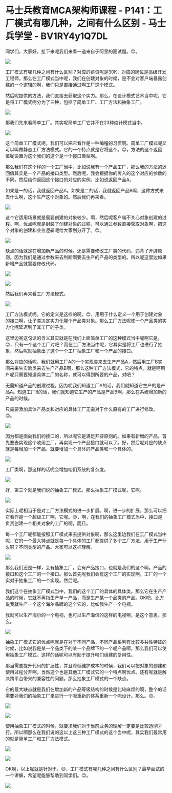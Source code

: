 # 马士兵教育MCA架构师课程 - P141：工厂模式有哪几种，之间有什么区别 - 马士兵学堂 - BV1RY4y1Q7DL

同学们，大家好。接下来呢我们来看一道来自于阿里的面试题。😊。

![](img/9198a4992289b0d9bd2527797c7c075f_1.png)

工厂模式有哪几种之间有什么区别？对应的薪资呢是30K，对应的岗位是高级开发工程师。那么在工厂模式当中呢，我们在创建对象的时候，是不会对客户端暴露创建的一个逻辑的啊，我们只是直接通过啊工厂这个模式。

然后呢提供的方法，我们直接去获取这个实力。那么。在设计模式艺术当中呢，它是将工厂模式呢分为了三种，包括了简单工厂、工厂方法和抽象工厂。



![](img/9198a4992289b0d9bd2527797c7c075f_3.png)

那我们先来看简单工厂。其实呢简单工厂它并不在23种缩计模式当中。

![](img/9198a4992289b0d9bd2527797c7c075f_5.png)

这个简单工厂模式呢，我们可以把它看作是一种编程的习惯啊。简单工厂模式呢又可以叫做静态工厂方法模式。它的一个特点就是它将这个。😊，方法的这个返回值呢设置为这个我们的这个是一个接口类型啊。

那么我们在这个样的一个工厂当中，比如说我有一个产品工厂，那么我的方法的返回值其实是一个产品的接口类型。然后呢，我会根据你的传入的这个对应的参数的不同，然后给你返回这个接口的对应的实例。比如说返回产品A。

如果是一的话，我就返回产品A。如果是二的话，我就返回产品B啊，这种方式来去什么啊，这个生产这个对象的。然后我们再来看。



![](img/9198a4992289b0d9bd2527797c7c075f_7.png)

这个它适用场景就是需要创建的对象较少。啊，然后呢客户端不关心对象创建的过程。啊，优点呢就是封装了创建对象的过程，可以通过参数直接获取对象啊，把这个对象的创建和业务逻辑呢给大家划分开了。😊。



![](img/9198a4992289b0d9bd2527797c7c075f_9.png)

缺点的话就是在增加新产品的时候，还是需要修改工厂类的代码，违背了开辟原则。因为我们是通过参数来去判断啊要去生产的产品的类型的。所以呢这里边如果新增产品就需要修改代码。



![](img/9198a4992289b0d9bd2527797c7c075f_11.png)

![](img/9198a4992289b0d9bd2527797c7c075f_12.png)

然后我们再来看工厂方法模式。

![](img/9198a4992289b0d9bd2527797c7c075f_14.png)

工厂方法模式呢，它的定义是这样的啊。😊，用用于什么定义一个用于创建对象的接口啊，让子类决定实力化哪个产品类对象。那么工厂方法呢使一个产品类的实力化呢延迟到了其工厂的子类。

这里边呢这句话的含义其实就是在我们上面简单工厂的这种模式当中呢啊它是。😊，只有一个这个工厂对吧？而在工厂方法当中呢，它其实是将工厂也进行了抽象，然后呢就抽象出了这个一个工厂抽象工厂和一个产品的接口。

那么对应的话呢，我们就用工厂A的一个实现类来去生产产品A，然后用工厂B实间来来生实验类来去生产产品B啊，那么这种工厂方法模式，它的特点，就是啊用户呢只需要知道具体工厂的名称，就可以得到所要的产品，对吧？

无需知道产品的创建过程。因为呢我们知道工厂A的话，我们就知道它生产的是产品A。知道工厂B的话，我们就知道它生产的产品是产品B啊，那么在系统增加新的产品的时候。

只需要添加具体产品类和对应的具体工厂无需对于什么原有的工厂进行修改。😊。

![](img/9198a4992289b0d9bd2527797c7c075f_16.png)

因为都是面向我们的接口的，所以呢它是满足开辟原则的。如果有新增的产品。首先要去实现这个收用工厂，再实现一个产品接口就可以了。好，然后呢对应的缺点就是每增加一个产品，就要增加一个具体的产品类和一个具体的。



![](img/9198a4992289b0d9bd2527797c7c075f_18.png)

工厂类啊，那这样的话呢会增加咱们系统的复杂度。

![](img/9198a4992289b0d9bd2527797c7c075f_20.png)

好，第三个就是我们说的抽象工厂模式。那么抽象工厂模式呢，它呢。

![](img/9198a4992289b0d9bd2527797c7c075f_22.png)

实际上呢相当于是对工厂方法模式的进一步扩展。啊，进一步的扩展。那么可以把它看作是一个超级工厂啊，它呢。😊，啊，在我们的抽象工厂模式当中，接口是负责创建一个相关对象的工厂的啊，而且。

每一个工厂呢都能按照工厂模式来去提供对象啊，那么这里边我们在工厂模式当中呢，它的一个最大特点就是每一个具体的工厂都提供了多个工厂方法，用于生产什么呀？不同类型的产品。大家可以这样理解。



![](img/9198a4992289b0d9bd2527797c7c075f_24.png)

那么我们还是一样，会有抽象工厂，会有产品接口，也就是我们的这个啊。产品的接口和这个工厂的一个接口。那么首先呢我们会有这个工厂的实现啊，工厂的一个实对于抽象工厂的一个实现。然后呢。

我们这个在抽象工厂模式当中，我们的这个工厂的具体的具体类。那么它在生产产品的时候，它就不再指生产单一产品，而是生产某一个品类的产品。OK吧，比方说我就生产一个这个海尔品牌的这个它的，比如我生产一个电视。

我就可以生产海尔的一个电视，也可以生产海信的这样的电视啊，是这个意思。那么。

![](img/9198a4992289b0d9bd2527797c7c075f_26.png)

抽象工厂模式它的优点呢就是在对于不同产品，不同产品系列有比较多共性特征的时候，比如说我是某一个品类下的某一个品牌下的一个呃产品啊，那么我们可以使用抽象工厂模式。这样的话呢可以有助于提升咱们组建的复用性。

那当需要提升代码的扩展性，并且降低维护成本的时候，我们可以把对象的创建和使用过程分开啊，当然这个也是其他工厂模式它的一个特点啊优点。还有呢就是解决跨平台带来的兼容性的问题。那么抽象工厂模式的一个缺点。

它的最大缺点就是我们在增加新的产品等级结构的时候是比较麻烦的啊，整个的话需要对我们的抽象工厂来进行一个呃重新的体系重新一个呃设计。那么。😊。



![](img/9198a4992289b0d9bd2527797c7c075f_28.png)

![](img/9198a4992289b0d9bd2527797c7c075f_29.png)

使用抽象工厂模式的时候，就要求我们对于当前业务的理解一定要是比较透彻才行。所以啊那么在我们说的这以上这三种工厂模式的这个当中呢，其实我们最常用的就是简单工厂和工厂方法模式。



![](img/9198a4992289b0d9bd2527797c7c075f_31.png)

![](img/9198a4992289b0d9bd2527797c7c075f_32.png)

OK啊，以上呢就是针对于。😊，工厂模式有哪几种之间有什么区别？最早面试的一个讲解，希望呢能够帮助到同学们。😊。



![](img/9198a4992289b0d9bd2527797c7c075f_34.png)